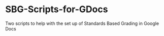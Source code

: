 SBG-Scripts-for-GDocs
=====================

Two scripts to help with the set up of Standards Based Grading in Google Docs
